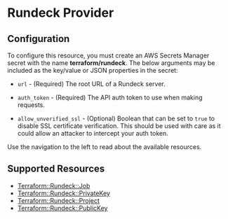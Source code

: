 # Rundeck Provider

## Configuration

To configure this resource, you must create an AWS Secrets Manager secret with the name **terraform/rundeck**. The below arguments may be included as the key/value or JSON properties in the secret:

* ``url`` - (Required) The root URL of a Rundeck server.

* ``auth_token`` - (Required) The API auth token to use when making requests.

* ``allow_unverified_ssl`` - (Optional) Boolean that can be set to ``true`` to disable SSL
  certificate verification. This should be used with care as it could allow an attacker to
  intercept your auth token.

Use the navigation to the left to read about the available resources.


## Supported Resources

* [Terraform::Rundeck::Job](Job.md)
* [Terraform::Rundeck::PrivateKey](PrivateKey.md)
* [Terraform::Rundeck::Project](Project.md)
* [Terraform::Rundeck::PublicKey](PublicKey.md)